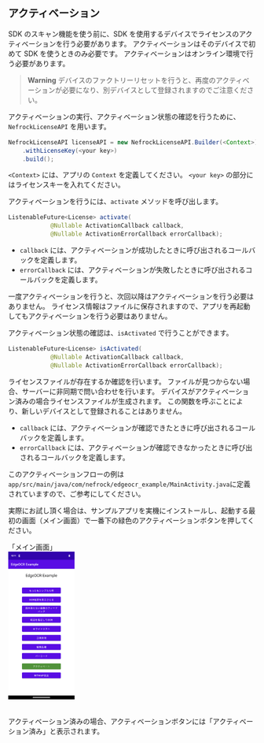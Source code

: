 ## アクティベーション

SDK のスキャン機能を使う前に、SDK を使用するデバイスでライセンスのアクティベーションを行う必要があります。
アクティベーションはそのデバイスで初めて SDK を使うときのみ必要です。
アクティベーションはオンライン環境で行う必要があります。

> **Warning**
> デバイスのファクトリーリセットを行うと、再度のアクティベーションが必要になり、別デバイスとして登録されますのでご注意ください。

アクティベーションの実行、アクティベーション状態の確認を行うために、 `NefrockLicenseAPI` を用います。
```Java
NefrockLicenseAPI licenseAPI = new NefrockLicenseAPI.Builder(<Context>)
    .withLicenseKey(<your key>)
    .build();
```
`<Context>` には、アプリの `Context` を定義してください。
`<your key>` の部分にはライセンスキーを入れてください。

アクティベーションを行うには、`activate` メソッドを呼び出します。
```Java
ListenableFuture<License> activate(
            @Nullable ActivationCallback callback,
            @Nullable ActivationErrorCallback errorCallback);
```
- `callback` には、アクティベーションが成功したときに呼び出されるコールバックを定義します。
- `errorCallback` には、アクティベーションが失敗したときに呼び出されるコールバックを定義します。

一度アクティベーションを行うと、次回以降はアクティベーションを行う必要はありません。
ライセンス情報はファイルに保存されますので、アプリを再起動してもアクティベーションを行う必要はありません。

アクティベーション状態の確認は、`isActivated` で行うことができます。
```Java
ListenableFuture<License> isActivated(
            @Nullable ActivationCallback callback,
            @Nullable ActivationErrorCallback errorCallback);
```
ライセンスファイルが存在するか確認を行います。
ファイルが見つからない場合、サーバーに非同期で問い合わせを行います。
デバイスがアクティベーション済みの場合ライセンスファイルが生成されます。
この関数を呼ぶことにより、新しいデバイスとして登録されることはありません。
- `callback` には、アクティベーションが確認できたときに呼び出されるコールバックを定義します。
- `errorCallback` には、アクティベーションが確認できなかったときに呼び出されるコールバックを定義します。

このアクティベーションフローの例は`app/src/main/java/com/nefrock/edgeocr_example/MainActivity.java`に定義されていますので、ご参考にしてください。

実際にお試し頂く場合は、サンプルアプリを実機にインストールし、起動する最初の画面（メイン画面）で一番下の緑色のアクティベーションボタンを押してください。

「メイン画面」
<br/>
<img src="images/main-activity.png" height="300px">
<br/>
<br/>

アクティベーション済みの場合、アクティベーションボタンには「アクティベーション済み」と表示されます。
